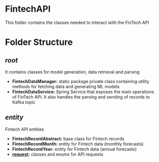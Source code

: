 # FintechAPI

This folder contains the classes needed to interact with the FinTech API

# Folder Structure

## <em>root</em>

It contains classes for model generation, data retrieval and parsing

 - <strong>FintechDataManager:</strong> static package private class containing utility methods for fetching data and generating ML models
 - <strong>FintechDataService:</strong> Spring Service that exposes the main operations of FinTech API. It also handles the parsing and sending of records to Kafka topic

## <em>entity</em>

Fintech API entities

- <strong>FintechRecordAbstract:</strong> base class for Fintech records
- <strong>FintechRecordMonth:</strong> entity for Fintech data (monthly forecasts)
- <strong>FintechRecordYear:</strong> entity for Fintech data (annual forecasts)
- <strong>[request](./entity/request/readme.md):</strong> classes and enums for API requests